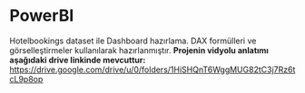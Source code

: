 # PowerBI
Hotelbookings dataset ile Dashboard hazırlama.
DAX formülleri ve görselleştirmeler kullanılarak hazırlanmıştır.
**Projenin vidyolu anlatımı aşağıdaki drive linkinde mevcuttur:**
https://drive.google.com/drive/u/0/folders/1HiSHQnT6WggMUG82tC3j7Rz6tcL9p8op
